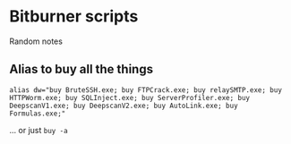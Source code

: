 # Bitburner scripts

Random notes

## Alias to buy all the things

```shell
alias dw="buy BruteSSH.exe; buy FTPCrack.exe; buy relaySMTP.exe; buy HTTPWorm.exe; buy SQLInject.exe; buy ServerProfiler.exe; buy DeepscanV1.exe; buy DeepscanV2.exe; buy AutoLink.exe; buy Formulas.exe;"
```

... or just `buy -a`
